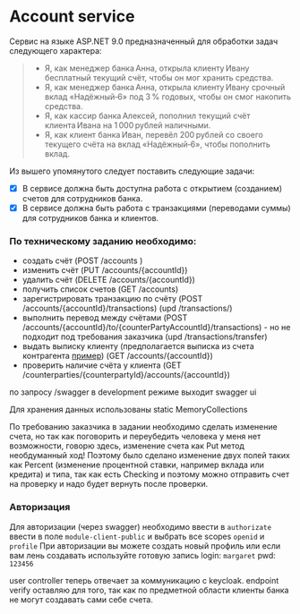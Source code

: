 ﻿# Account service
Сервис на языке ASP.NET 9.0 предназначенный для обработки задач следующего характера:
> - Я, как менеджер банка Анна, открыла клиенту Ивану бесплатный текущий счёт, чтобы он мог хранить средства.
> - Я, как менеджер банка Анна, открыла клиенту Ивану срочный вклад «Надёжный‑6» под 3 % годовых, чтобы он смог накопить средства.
> - Я, как кассир банка Алексей, пополнил текущий счёт клиента Ивана на 1 000 рублей наличными.
> - Я, как клиент банка Иван, перевёл 200 рублей со своего текущего счёта на вклад «Надёжный‑6», чтобы пополнить вклад.

Из вышего упомянутого следует поставить следующие задачи:

- [x] В сервисе должна быть доступна работа с открытием (созданием) счетов для сотрудников банка.
- [x] В сервисе должна быть работа с транзакциями (переводами суммы) для сотрудников банка и клиентов.

### По техническому заданию необходимо:
- создать счёт (POST /accounts )
- изменить счёт (PUT /accounts/\{accountId})
- удалить счёт (DELETE /accounts/\{accountId})
- получить список счетов (GET /accounts)
- зарегистрировать транзакцию по счёту (POST /accounts/\{accountId}/transactions)  (upd /transactions/)
- выполнить перевод между счётами (POST /accounts/\{accountId}/to/\{counterPartyAccountId}/transactions) - но не подходит под требования заказчика (upd /transactions/transfer)
- выдать выписку клиенту (предполагается выписка из счета контрагента [пример](https://sun9-11.userapi.com/impf/c851224/v851224831/e1559/qMbeDJqJHpc.jpg?size=794x474&quality=96&sign=3a1749a483a815f018656c9561c1aa00&c_uniq_tag=Y_sHvYqvuyjBvN28m7n-UQY5HGeGYvc2stp15_pAs-A&type=album)) (GET /accounts/\{accountId})
- проверить наличие счёта у клиента (GET /counterparties/\{counterpartyId}/accounts/\{accountId})

по запросу /swagger в development режиме выходит swagger ui

Для хранения данных использованы static MemoryCollections

По требованию заказчика в задании необходимо сделать изменение счета, но так как поговорить и переубедить человека у меня нет возможности, говорю здесь, изменение счета как Put метод необдуманный ход!
Поэтому было сделано изменение двух полей таких как Percent (изменение процентной ставки, например вклада или кредита) и типа, так как есть Checking и поэтому можно отправить счет на проверку и надо будет вернуть после проверки.

### Авторизация
Для авторизации (через swagger) необходимо ввести в `authorizate` ввести в поле `module-client-public` и выбрать все scopes `openid` и `profile`
При авторизации вы можете создать новый профиль или если вам лень создавать используйте готовую запись login: `margaret` pwd: `123456`

user controller теперь отвечает за коммуникацию с keycloak. endpoint verify оставляю для того, так как по предметной области клиенты банка не могут создавать сами себе счета.